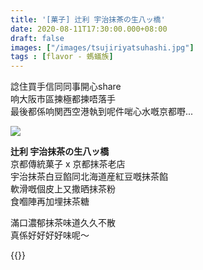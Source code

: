 ```yaml
---
title: '[菓子] 辻利 宇治抹茶の生八ッ橋'
date: 2020-08-11T17:30:00.000+08:00
draft: false
images: ["/images/tsujiriyatsuhashi.jpg"]
tags : [flavor - 螞蟻族]
---
```


諗住買手信同同事開心share  
响大阪市區揀極都揀唔落手  
最後都係响関西空港執到呢件啱心水嘅京都嘢...

![](/images/tsujiriyatsuhashi.jpg)  

**辻利 宇治抹茶の生八ッ橋**  
京都傳統菓子 x 京都抹茶老店  
宇治抹茶白豆餡同北海道産紅豆嘅抹茶餡  
軟滑嘅個皮上又撒晒抹茶粉  
食嗰陣再加埋抹茶糖  

滿口濃郁抹茶味道久久不散  
真係好好好好味呢～  

{{<osaka>}}
